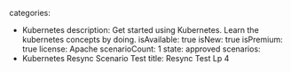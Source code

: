categories:
  - Kubernetes
description: Get started using Kubernetes. Learn the kubernetes concepts by doing.
isAvailable: true
isNew: true
isPremium: true
license: Apache
scenarioCount: 1
state: approved
scenarios:
  - Kubernetes Resync Scenario Test
title: Resync Test Lp 4
